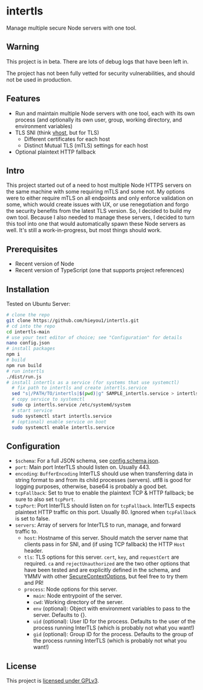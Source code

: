 # intertls

Manage multiple secure Node servers with one tool.

## Warning

This project is in beta. There are lots of debug logs that have been left in.

The project has not been fully vetted for security vulnerabilities, and should not be used in production.

## Features

- Run and maintain multiple Node servers with one tool, each with its own process (and optionally its own user, group, working directory, and environment variables)
- TLS SNI (think [vhost](https://github.com/expressjs/vhost), but for TLS)
  - Different certificates for each host
  - Distinct Mutual TLS (mTLS) settings for each host
- Optional plaintext HTTP fallback

## Intro

This project started out of a need to host multiple Node HTTPS servers on the same machine with some requiring mTLS and some not. My options were to either require mTLS on all endpoints and only enforce validation on some, which would create issues with UX, or use renegotiation and forgo the security benefits from the latest TLS version. So, I decided to build my own tool. Because I also needed to manage these servers, I decided to turn this tool into one that would automatically spawn these Node servers as well. It's still a work-in-progress, but most things should work.

## Prerequisites

- Recent version of Node
- Recent version of TypeScript (one that supports project references)

## Installation

Tested on Ubuntu Server:

```bash
# clone the repo
git clone https://github.com/hieyou1/intertls.git
# cd into the repo
cd intertls-main
# use your text editor of choice; see "Configuration" for details
nano config.json
# install packages
npm i
# build
npm run build
# run intertls
./dist/run.js
# install intertls as a service (for systems that use systemctl)
  # fix path to intertls and create intertls.service
  sed "s|/PATH/TO/intertls|$(pwd)|g" SAMPLE_intertls.service > intertls.service
  # copy service to systemctl
  sudo cp intertls.service /etc/systemd/system
  # start service
  sudo systemctl start intertls.service
  # (optional) enable service on boot
  sudo systemctl enable intertls.service
```

## Configuration

- `$schema`: For a full JSON schema, see [config.schema.json](https://github.com/hieyou1/intertls/blob/main/config.schema.json).
- `port`: Main port InterTLS should listen on. Usually 443.
- `encoding`: `BufferEncoding` InterTLS should use when transferring data in string format to and from its child processes (servers). utf8 is good for logging purposes, otherwise, base64 is probably a good bet.
- `tcpFallback`: Set to true to enable the plaintext TCP & HTTP fallback; be sure to also set `tcpPort`.
- `tcpPort`: Port InterTLS should listen on for `tcpFallback`. InterTLS expects plaintext HTTP traffic on this port. Usually 80. Ignored when `tcpFallback` is set to false.
- `servers`: Array of servers for InterTLS to run, manage, and forward traffic to.
  - `host`: Hostname of this server. Should match the server name that clients pass in for SNI, and (if using TCP fallback) the HTTP `Host` header.
  - `tls`: TLS options for this server. `cert`, `key`, and `requestCert` are required. `ca` and `rejectUnauthorized` are the two other options that have been tested and are explicitly defined in the schema, and YMMV with other [SecureContextOptions](https://nodejs.org/api/tls.html#tlscreatesecurecontextoptions), but feel free to try them and PR!
  - `process`: Node options for this server.
    - `main`: Node entrypoint of the server.
    - `cwd`: Working directory of the server.
    - `env` (optional): Object with environment variables to pass to the server. Defaults to {}.
    - `uid` (optional): User ID for the process. Defaults to the user of the process running InterTLS (which is probably not what you want!)
    - `gid` (optional): Group ID for the process. Defaults to the group of the process running InterTLS (which is probably not what you want!)

## License

This project is [licensed under GPLv3](https://github.com/hieyou1/intertls/blob/main/LICENSE).
